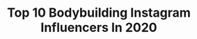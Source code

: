 ---
title: Top 10 Bodybuilding Instagram Influencers In 2020
description: >-
  Find top bodybuilding Instagram influencers in 2020. Most popular hashtags: #training #motivation #workout #bodybuilding.
platform: Instagram
profiles:
  - username: "misscharlyyy"
    fullname: >-
      𝐂𝐇𝐀𝐑𝐋𝐎𝐓𝐓𝐄 🇳🇱
    location: ""
    followers: 2802
    engagement: 2879
    commentsToLikes: 0.204980
    avatar: "https://scontent-ssn1-1.cdninstagram.com/v/t51.2885-19/s320x320/91480492_520334041909337_709376241924308992_n.jpg?_nc_ht=scontent-ssn1-1.cdninstagram.com&_nc_ohc=uDTdnH-37RMAX8C2SoJ&oh=d672f88be01f286c5d624ba21595c8c9&oe=5EB0DE20"
    verified: false
    hashtags: "#fitnessmodel, #positive, #barefeet, #couplegoals"
  - username: "3bdo_140"
    fullname: >-
      عبدو
    location: ""
    followers: 9349
    engagement: 1265
    commentsToLikes: 0.070562
    avatar: "https://scontent-bos3-1.cdninstagram.com/v/t51.2885-19/s320x320/18161547_1878385012383747_9171939799190208512_a.jpg?_nc_ht=scontent-bos3-1.cdninstagram.com&_nc_ohc=CJLZRt0gL8cAX-ExEjy&oh=7df0a8b7421a50e61b480ba568aa735e&oe=5EBBC108"
    verified: false
    hashtags: ""
  - username: "ifbb_pro_samanolfati_"
    fullname: >-
      ✏مربی آنلاین
    location: "Iran"
    followers: 33383
    engagement: 898
    commentsToLikes: 0.044185
    avatar: "https://scontent-lhr8-1.cdninstagram.com/v/t51.2885-19/s320x320/83193270_185828389333176_7572123026129420288_n.jpg?_nc_ht=scontent-lhr8-1.cdninstagram.com&_nc_ohc=ElolpyByyB4AX8yJpfT&oh=666c01be298d2dfd3e1eca3e36d9bee9&oe=5EB99CD0"
    verified: false
    hashtags: "#back"
  - username: "kukla_lina"
    fullname: >-
      Fitness  | 🎬 Take Me Out 2020
    location: "Germany"
    followers: 12038
    engagement: 1316
    commentsToLikes: 0.049993
    avatar: "https://scontent-ams4-1.cdninstagram.com/v/t51.2885-19/s320x320/90518416_3177939425572449_2911413842963595264_n.jpg?_nc_ht=scontent-ams4-1.cdninstagram.com&_nc_ohc=MCtFhWXa5PwAX_k6DIO&oh=ce5158f5cf17586224af5c1737e7260d&oe=5EB8D926"
    verified: false
    hashtags: "#fitness, #bikinigirls, #fitspo, #body"
  - username: "martini_puti"
    fullname: >-
      Martini.Puti
    location: "Germany"
    followers: 2318
    engagement: 2180
    commentsToLikes: 0.122295
    avatar: "https://scontent-ams4-1.cdninstagram.com/v/t51.2885-19/s320x320/28752113_2169993203228999_442183925553430528_n.jpg?_nc_ht=scontent-ams4-1.cdninstagram.com&_nc_ohc=87pHNC1_h3AAX_sdqV0&oh=016fe5b56595c6699c9fa0654b658a20&oe=5EBAA2FD"
    verified: false
    hashtags: "#holyshit, #kopfortzone, #muskelaufbau, #positivvibes"
  - username: "pumping_steffi"
    fullname: >-
      🔵☆𝓢 𝓽 𝓮 𝓯 𝓪 𝓷 𝓲 𝓮☆ 🔵
    location: "Germany"
    followers: 12877
    engagement: 990
    commentsToLikes: 0.078291
    avatar: "https://scontent-amt2-1.cdninstagram.com/v/t51.2885-19/s320x320/50936528_766299937102202_390025018077085696_n.jpg?_nc_ht=scontent-amt2-1.cdninstagram.com&_nc_ohc=iYgjH0BRM5QAX9CpriH&oh=30ad6a61b84b95edb7449aba80ce3536&oe=5EBAC8D1"
    verified: false
    hashtags: "#fit, #gains, #active, #motivation"
  - username: "jblary"
    fullname: >-
      L A R Y . J B💕
    location: "Germany"
    followers: 48971
    engagement: 444
    commentsToLikes: 0.055877
    avatar: "https://scontent-ams4-1.cdninstagram.com/v/t51.2885-19/s320x320/24274198_300904310428653_52043097978175488_n.jpg?_nc_ht=scontent-ams4-1.cdninstagram.com&_nc_ohc=IpKXIeL122kAX_XRmBU&oh=d8c6e079bada8522a7f14f36d9fb84b3&oe=5EBC3549"
    verified: false
    hashtags: ""
  - username: "akarenvieira"
    fullname: >-
      VIEIRA
    location: "Brazil"
    followers: 130519
    engagement: 391
    commentsToLikes: 0.167114
    avatar: "https://scontent-lhr8-1.cdninstagram.com/v/t51.2885-19/s320x320/91503494_2095618913916621_2654139228849438720_n.jpg?_nc_ht=scontent-lhr8-1.cdninstagram.com&_nc_ohc=PtWiWpwByxQAX87zHDR&oh=3abd549f4629b9c003b0af85a43c9b05&oe=5EBC6816"
    verified: false
    hashtags: "#treinoinsano"
  - username: "valentina.fitmum"
    fullname: >-
      🏋️‍♂️FITMOM🏋️‍♂️
    location: "Italy"
    followers: 5243
    engagement: 1897
    commentsToLikes: 0.205335
    avatar: "https://scontent-ams4-1.cdninstagram.com/v/t51.2885-19/s320x320/74854777_537982233712752_8227555539672891392_n.jpg?_nc_ht=scontent-ams4-1.cdninstagram.com&_nc_ohc=0AAPkmODSyAAX85rNtY&oh=636f0e053ddb7e5b1fb35f27c0ae2f24&oe=5EBB1384"
    verified: false
    hashtags: "#fitnesslifestyle, #instaworkout, #instamoment, #instamakeup"
  - username: "mariusflorentinfit"
    fullname: >-
      Marius Florentin
    location: ""
    followers: 120443
    engagement: 851
    commentsToLikes: 0.023200
    avatar: "https://instagram.fscl14-1.fna.fbcdn.net/v/t51.2885-19/s320x320/75243113_2385777078187643_383729686942842880_n.jpg?_nc_ht=instagram.fscl14-1.fna.fbcdn.net&_nc_ohc=Ss1EmmQZOwIAX-L95uI&oh=9e5ab69e7f86406c5b066d469fc5ca87&oe=5EA02495"
    verified: false
    hashtags: ""
---